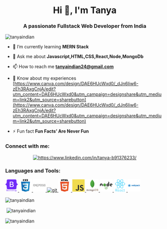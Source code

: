<h1 align="center">Hi 👋, I'm Tanya</h1>
<h3 align="center">A passionate Fullstack Web Developer from India</h3>

<p align="left"> <img src="https://komarev.com/ghpvc/?username=tanyaindian&label=Profile%20views&color=0e75b6&style=flat" alt="tanyaindian" /> </p>

- 🌱 I’m currently learning **MERN Stack**

- 💬 Ask me about **Javascript,HTML,CSS,React,Node,MongoDb**

- 📫 How to reach me **tanyaindian24@gmail.com**

- 📄 Know about my experiences [https://www.canva.com/design/DAE6HUcWxd0/_dJn6liw6-zEh3RAxgCnjA/edit?utm_content=DAE6HUcWxd0&utm_campaign=designshare&utm_medium=link2&utm_source=sharebutton](https://www.canva.com/design/DAE6HUcWxd0/_dJn6liw6-zEh3RAxgCnjA/edit?utm_content=DAE6HUcWxd0&utm_campaign=designshare&utm_medium=link2&utm_source=sharebutton)

- ⚡ Fun fact **Fun Facts’ Are Never Fun**

<h3 align="left">Connect with me:</h3>
<p align="center">
<a href="https://linkedin.com/in/https://www.linkedin.com/in/tanya-b91376233/" target="blank"><img align="center" src="https://raw.githubusercontent.com/rahuldkjain/github-profile-readme-generator/master/src/images/icons/Social/linked-in-alt.svg" alt="https://www.linkedin.com/in/tanya-b91376233/" height="30" width="40" /></a>
</p>

<h3 align="left">Languages and Tools:</h3>
<p align="left"> <a href="https://getbootstrap.com" target="_blank" rel="noreferrer"> <img src="https://raw.githubusercontent.com/devicons/devicon/master/icons/bootstrap/bootstrap-plain-wordmark.svg" alt="bootstrap" width="40" height="40"/> </a> <a href="https://www.w3schools.com/css/" target="_blank" rel="noreferrer"> <img src="https://raw.githubusercontent.com/devicons/devicon/master/icons/css3/css3-original-wordmark.svg" alt="css3" width="40" height="40"/> </a> <a href="https://expressjs.com" target="_blank" rel="noreferrer"> <img src="https://raw.githubusercontent.com/devicons/devicon/master/icons/express/express-original-wordmark.svg" alt="express" width="40" height="40"/> </a> <a href="https://git-scm.com/" target="_blank" rel="noreferrer"> <img src="https://www.vectorlogo.zone/logos/git-scm/git-scm-icon.svg" alt="git" width="40" height="40"/> </a> <a href="https://www.w3.org/html/" target="_blank" rel="noreferrer"> <img src="https://raw.githubusercontent.com/devicons/devicon/master/icons/html5/html5-original-wordmark.svg" alt="html5" width="40" height="40"/> </a> <a href="https://developer.mozilla.org/en-US/docs/Web/JavaScript" target="_blank" rel="noreferrer"> <img src="https://raw.githubusercontent.com/devicons/devicon/master/icons/javascript/javascript-original.svg" alt="javascript" width="40" height="40"/> </a> <a href="https://www.mongodb.com/" target="_blank" rel="noreferrer"> <img src="https://raw.githubusercontent.com/devicons/devicon/master/icons/mongodb/mongodb-original-wordmark.svg" alt="mongodb" width="40" height="40"/> </a> <a href="https://nodejs.org" target="_blank" rel="noreferrer"> <img src="https://raw.githubusercontent.com/devicons/devicon/master/icons/nodejs/nodejs-original-wordmark.svg" alt="nodejs" width="40" height="40"/> </a> <a href="https://reactjs.org/" target="_blank" rel="noreferrer"> <img src="https://raw.githubusercontent.com/devicons/devicon/master/icons/react/react-original-wordmark.svg" alt="react" width="40" height="40"/> </a> <a href="https://webpack.js.org" target="_blank" rel="noreferrer"> <img src="https://raw.githubusercontent.com/devicons/devicon/d00d0969292a6569d45b06d3f350f463a0107b0d/icons/webpack/webpack-original-wordmark.svg" alt="webpack" width="40" height="40"/> </a> </p>



<p><img align="center" src="https://github-readme-stats.vercel.app/api/top-langs?username=tanyaindian&show_icons=true&locale=en&layout=compact" alt="tanyaindian" /></p>

<p>&nbsp;<img align="center" src="https://github-readme-stats.vercel.app/api?username=tanyaindian&show_icons=true&locale=en" alt="tanyaindian" /></p>

<p><img align="center" src="https://github-readme-streak-stats.herokuapp.com/?user=tanyaindian&" alt="tanyaindian" /></p>
